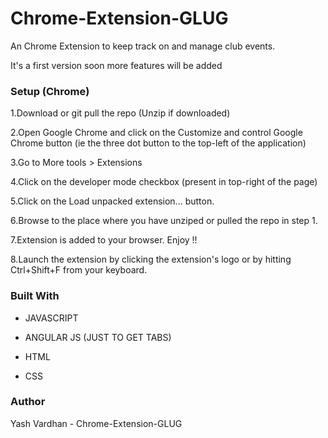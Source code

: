 # Chrome-Extension-GLUG

An Chrome Extension to keep track on and manage club events. 

It's a first version soon more features  will be added 



### Setup (Chrome)


1.Download or git pull the repo (Unzip if downloaded)

2.Open Google Chrome and click on the Customize and control Google Chrome button (ie the three dot button to the top-left of the application)

3.Go to More tools > Extensions

4.Click on the developer mode checkbox (present in top-right of the page)

5.Click on the Load unpacked extension... button.

6.Browse to the place where you have unziped or pulled the repo in step 1.

7.Extension is added to your browser. Enjoy !!
 
8.Launch the extension by clicking the extension's logo or by hitting Ctrl+Shift+F from your keyboard.

### Built With

- JAVASCRIPT

- ANGULAR JS (JUST TO GET TABS)

- HTML

- CSS

### Author

Yash Vardhan - Chrome-Extension-GLUG




